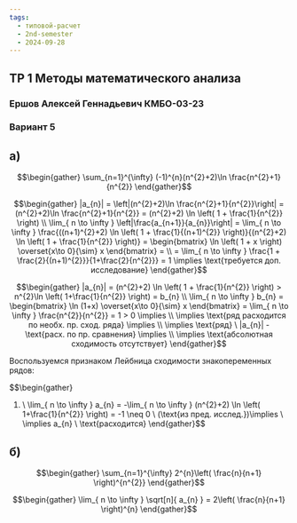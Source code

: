 ```yaml
---
tags:
  - типовой-расчет
  - 2nd-semester
  - 2024-09-28
---
```


## ТР 1 Методы математического анализа

### Ершов Алексей Геннадьевич КМБО-03-23

### Вариант 5

## а)

$$\begin{gather}
\sum_{n=1}^{\infty} (-1)^{n}(n^{2}+2)\ln \frac{n^{2}+1}{n^{2}}
\end{gather}$$

$$\begin{gather}
|a_{n}| = \left|(n^{2}+2)\ln \frac{n^{2}+1}{n^{2}}\right| = (n^{2}+2)\ln \frac{n^{2}+1}{n^{2}} = (n^{2}+2) \ln \left( 1 + \frac{1}{n^{2}} \right) \\
\lim_{ n \to \infty } \left|\frac{a_{n+1}}{a_{n}}\right| = \lim_{ n \to \infty } \frac{((n+1)^{2}+2) \ln \left( 1 + \frac{1}{(n+1)^{2}} \right)}{(n^{2}+2) \ln \left( 1 + \frac{1}{n^{2}} \right)} = \begin{bmatrix}
\ln \left( 1 + x \right) \overset{x\to 0}{\sim} x
\end{bmatrix} = \\
= \lim_{ n \to \infty } \frac{1 + \frac{2}{(n+1)^{2}}}{1+\frac{2}{n^{2}}} = 1 \implies \text{требуется доп. исследование}
\end{gather}$$

$$\begin{gather}
|a_{n}| = (n^{2}+2) \ln \left( 1 + \frac{1}{n^{2}} \right) > n^{2}\ln \left( 1+\frac{1}{n^{2}} \right) = b_{n} \\
\lim_{ n \to \infty } b_{n} = \begin{bmatrix}
\ln (1+x) \overset{x\to 0}{\sim} x
\end{bmatrix} = \lim_{ n \to \infty } \frac{n^{2}}{n^{2}} = 1 > 0 \implies \\
\implies \text{ряд расходится по необх. пр. сход. ряда} \implies \\
\implies \text{ряд} \ |a_{n}| - \text{расх. по пр. сравнения} \implies \\
\implies \text{абсолютная сходимость отсутствует}
\end{gather}$$

Воспользуемся признаком Лейбница сходимости знакопеременных рядов:

$$\begin{gather}
1) \ \lim_{ n \to \infty } a_{n} = -\lim_{ n \to \infty } (n^{2}+2) \ln \left( 1+\frac{1}{n^{2}} \right) = -1 \neq 0 \ (\text{из пред. исслед.})\implies \\
\implies a_{n} \ \text{расходится}
\end{gather}$$

## б)

$$\begin{gather}
\sum_{n=1}^{\infty} 2^{n}\left( \frac{n}{n+1} \right)^{n^{2}}
\end{gather}$$

$$\begin{gather}
\lim_{ n \to \infty } \sqrt[n]{ a_{n} } = 2\left( \frac{n}{n+1} \right)^{n}
\end{gather}$$
